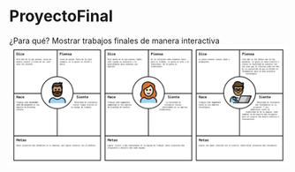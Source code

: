 # ProyectoFinal
¿Para qué? Mostrar trabajos finales de manera interactiva
![Arquetipos](readme/arquetipos.png)
